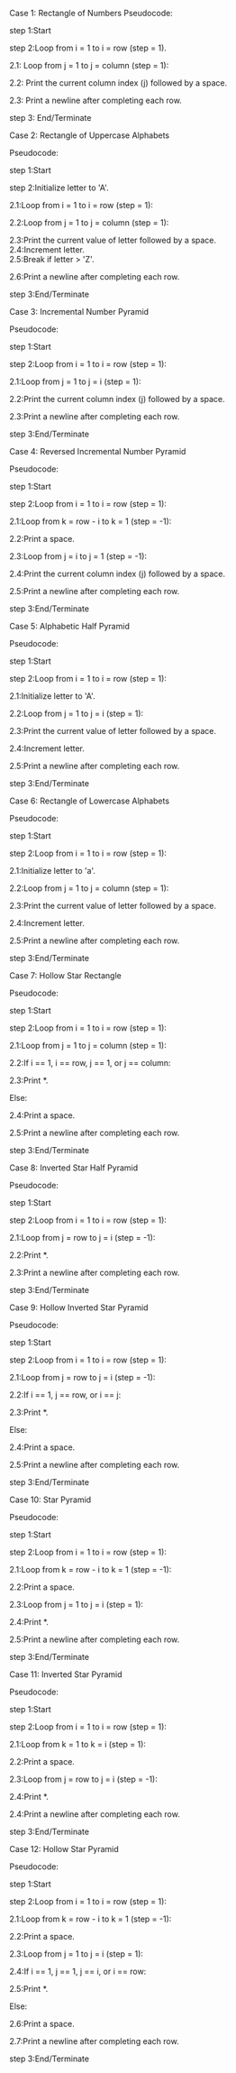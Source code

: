Case 1: Rectangle of Numbers
Pseudocode:

step 1:Start

step 2:Loop from i = 1 to i = row (step = 1).

2.1: Loop from j = 1 to j = column (step = 1):

2.2: Print the current column index (j) followed by a space.

2.3: Print a newline after completing each row.

step 3: End/Terminate

Case 2: Rectangle of Uppercase Alphabets

Pseudocode:

step 1:Start

step 2:Initialize letter to 'A'.

2.1:Loop from i = 1 to i = row (step = 1):

2.2:Loop from j = 1 to j = column (step = 1):

2.3:Print the current value of letter followed by a space. \
2.4:Increment letter. \
2.5:Break if letter > 'Z'.

2.6:Print a newline after completing each row.

step 3:End/Terminate

Case 3: Incremental Number Pyramid

Pseudocode:

step 1:Start

step 2:Loop from i = 1 to i = row (step = 1):

2.1:Loop from j = 1 to j = i (step = 1):

2.2:Print the current column index (j) followed by a space.

2.3:Print a newline after completing each row.

step 3:End/Terminate

Case 4: Reversed Incremental Number Pyramid

Pseudocode:

step 1:Start

step 2:Loop from i = 1 to i = row (step = 1):

2.1:Loop from k = row - i to k = 1 (step = -1):

2.2:Print a space.

2.3:Loop from j = i to j = 1 (step = -1):

2.4:Print the current column index (j) followed by a space.

2.5:Print a newline after completing each row.

step 3:End/Terminate

Case 5: Alphabetic Half Pyramid

Pseudocode:

step 1:Start

step 2:Loop from i = 1 to i = row (step = 1):

2.1:Initialize letter to 'A'.

2.2:Loop from j = 1 to j = i (step = 1):

2.3:Print the current value of letter followed by a space.

2.4:Increment letter.

2.5:Print a newline after completing each row.

step 3:End/Terminate

Case 6: Rectangle of Lowercase Alphabets

Pseudocode:

step 1:Start

step 2:Loop from i = 1 to i = row (step = 1):

2.1:Initialize letter to 'a'.

2.2:Loop from j = 1 to j = column (step = 1):

2.3:Print the current value of letter followed by a space.

2.4:Increment letter.

2.5:Print a newline after completing each row.

step 3:End/Terminate

Case 7: Hollow Star Rectangle

Pseudocode:

step 1:Start

step 2:Loop from i = 1 to i = row (step = 1):

2.1:Loop from j = 1 to j = column (step = 1):

2.2:If i == 1, i == row, j == 1, or j == column:

2.3:Print *.

Else:

2.4:Print a space.

2.5:Print a newline after completing each row.

step 3:End/Terminate

Case 8: Inverted Star Half Pyramid

Pseudocode:

step 1:Start

step 2:Loop from i = 1 to i = row (step = 1):

2.1:Loop from j = row to j = i (step = -1):

2.2:Print *.

2.3:Print a newline after completing each row.

step 3:End/Terminate

Case 9: Hollow Inverted Star Pyramid

Pseudocode:

step 1:Start

step 2:Loop from i = 1 to i = row (step = 1):

2.1:Loop from j = row to j = i (step = -1):

2.2:If i == 1, j == row, or i == j:

2.3:Print *.

Else:

2.4:Print a space.

2.5:Print a newline after completing each row.

step 3:End/Terminate

Case 10: Star Pyramid

Pseudocode:

step 1:Start

step 2:Loop from i = 1 to i = row (step = 1):

2.1:Loop from k = row - i to k = 1 (step = -1):

2.2:Print a space.

2.3:Loop from j = 1 to j = i (step = 1):

2.4:Print *.

2.5:Print a newline after completing each row.

step 3:End/Terminate

Case 11: Inverted Star Pyramid

Pseudocode:

step 1:Start

step 2:Loop from i = 1 to i = row (step = 1):

2.1:Loop from k = 1 to k = i (step = 1):

2.2:Print a space.

2.3:Loop from j = row to j = i (step = -1):

2.4:Print *.

2.4:Print a newline after completing each row.

step 3:End/Terminate

Case 12: Hollow Star Pyramid

Pseudocode:

step 1:Start

step 2:Loop from i = 1 to i = row (step = 1):

2.1:Loop from k = row - i to k = 1 (step = -1):

2.2:Print a space.

2.3:Loop from j = 1 to j = i (step = 1):

2.4:If i == 1, j == 1, j == i, or i == row:

2.5:Print *.

Else:

2.6:Print a space.

2.7:Print a newline after completing each row.

step 3:End/Terminate
